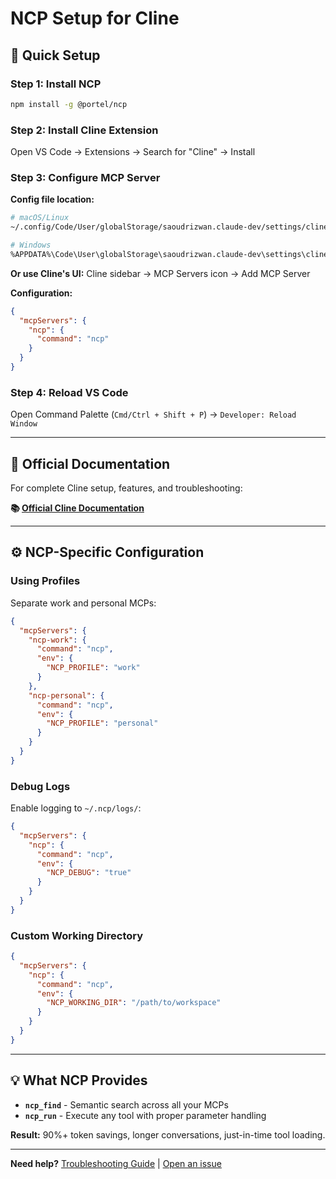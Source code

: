 # NCP Setup for Cline

## 🚀 Quick Setup

### Step 1: Install NCP

```bash
npm install -g @portel/ncp
```

### Step 2: Install Cline Extension

Open VS Code → Extensions → Search for "Cline" → Install

### Step 3: Configure MCP Server

**Config file location:**
```bash
# macOS/Linux
~/.config/Code/User/globalStorage/saoudrizwan.claude-dev/settings/cline_mcp_settings.json

# Windows
%APPDATA%\Code\User\globalStorage\saoudrizwan.claude-dev\settings\cline_mcp_settings.json
```

**Or use Cline's UI:** Cline sidebar → MCP Servers icon → Add MCP Server

**Configuration:**
```json
{
  "mcpServers": {
    "ncp": {
      "command": "ncp"
    }
  }
}
```

### Step 4: Reload VS Code

Open Command Palette (`Cmd/Ctrl + Shift + P`) → `Developer: Reload Window`

---

## 📖 Official Documentation

For complete Cline setup, features, and troubleshooting:

**📚 [Official Cline Documentation](https://docs.cline.bot/)**

---

## ⚙️ NCP-Specific Configuration

### Using Profiles

Separate work and personal MCPs:

```json
{
  "mcpServers": {
    "ncp-work": {
      "command": "ncp",
      "env": {
        "NCP_PROFILE": "work"
      }
    },
    "ncp-personal": {
      "command": "ncp",
      "env": {
        "NCP_PROFILE": "personal"
      }
    }
  }
}
```

### Debug Logs

Enable logging to `~/.ncp/logs/`:

```json
{
  "mcpServers": {
    "ncp": {
      "command": "ncp",
      "env": {
        "NCP_DEBUG": "true"
      }
    }
  }
}
```

### Custom Working Directory

```json
{
  "mcpServers": {
    "ncp": {
      "command": "ncp",
      "env": {
        "NCP_WORKING_DIR": "/path/to/workspace"
      }
    }
  }
}
```

---

## 💡 What NCP Provides

- **`ncp_find`** - Semantic search across all your MCPs
- **`ncp_run`** - Execute any tool with proper parameter handling

**Result:** 90%+ token savings, longer conversations, just-in-time tool loading.

---

**Need help?** [Troubleshooting Guide](../../README.md#-troubleshooting) | [Open an issue](https://github.com/portel-dev/ncp/issues)
